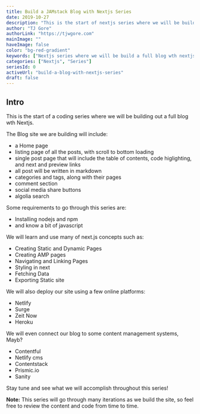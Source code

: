 ```yaml
---
title: Build a JAMstack Blog with Nextjs Series
date: 2019-10-27
description: "This is the start of nextjs series where we will be building out a full blog wth nextjs."
author: "TJ Gore"
authorLink: "https://tjwgore.com"
mainImage: ""
haveImage: false
color: "bg-red-gradient"
keywords: ["Nextjs series where we will be build a full blog wth nextjs."]
categories: ["Nextjs", "Series"]
seriesId: 0
activeUrl: "build-a-blog-with-nextjs-series"
draft: false
---
```


## Intro

This is the start of a coding series where we will be building out a full blog wth Nextjs.

The Blog site we are building will include:

- a Home page
- listing page of all the posts, with scroll to bottom loading
- single post page that will include the table of contents, code higlighting, and next and preview links 
- all post will be written in markdown
- categories and tags, along with their pages
- comment section
- social media share buttons
- algolia search

Some requirements to go through this series are:

- Installing nodejs and npm 
- and know a bit of javascript 

We will learn and use many of next.js concepts such as:

- Creating Static and Dynamic Pages
- Creating AMP pages
- Navigating and Linking Pages
- Styling in next
- Fetching Data
- Exporting Static site


We will also deploy our site using a few online platforms:

- Netlify
- Surge
- Zeit Now
- Heroku

We will even connect our blog to some content management systems, Mayb?

- Contentful
- Netlify cms
- Contentstack
- Prismic.io
- Sanity

Stay tune and see what we will accomplish throughout this series!

**Note:** This series will go through many iterations as we build the site, so feel free to review the content and code from time to time. 